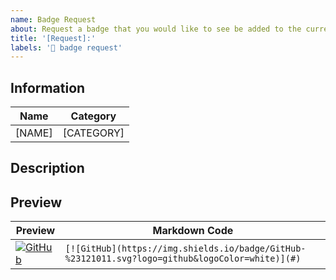 ```yaml
---
name: Badge Request
about: Request a badge that you would like to see be added to the current badge list.
title: '[Request]:'
labels: '📛 badge request'
---
```


## Information

<!-- Replace [NAME] with the name of your badge. -->
<!-- Replace [CATEGORY] with the category your badge goes into. -->

| Name   | Category   |
|--------|------------|
| [NAME] | [CATEGORY] |

## Description

<!-- Short description of the badge goes here. !-->

## Preview

<!-- Replace both with your badge. -->
| Preview | Markdown Code |
|---------|---------------|
| [![GitHub](https://img.shields.io/badge/GitHub-%23121011.svg?logo=github&logoColor=white)](#) | `[![GitHub](https://img.shields.io/badge/GitHub-%23121011.svg?logo=github&logoColor=white)](#)` |
